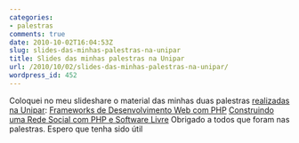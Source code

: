 ```yaml
---
categories:
- palestras
comments: true
date: 2010-10-02T16:04:53Z
slug: slides-das-minhas-palestras-na-unipar
title: Slides das minhas palestras na Unipar
url: /2010/10/02/slides-das-minhas-palestras-na-unipar/
wordpress_id: 452
---
```


Coloquei no meu slideshare o material das minhas duas palestras [realizadas na Unipar](/blog/2010/09/16/palestras-na-unipar):
[Frameworks de Desenvolvimento Web com PHP](http://www.slideshare.net/eminetto/frameworksuniparpdf)
[Construindo uma Rede Social com PHP e Software Livre](http://www.slideshare.net/eminetto/drimiouniparpdf)
Obrigado a todos que foram nas palestras. Espero que tenha sido útil
